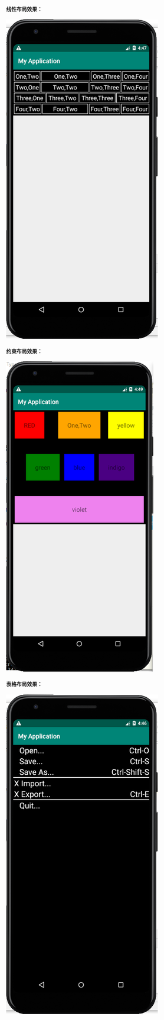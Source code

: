 #### 线性布局效果：

![](../images/实验2/1.png)



#### 约束布局效果：

![](../images/实验2/2.png)

#### 表格布局效果：

![](../images/实验2/3.png)
